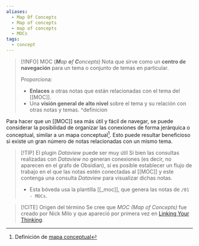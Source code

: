 ```yaml
---
aliases:
  - Map Of Concepts
  - Map of concepts
  - map of concepts
  - MOCs
tags:
  - concept
---
```

> [!INFO] MOC (_**M**ap **o**f **C**oncepts_)
> Nota que sirve como un **centro de navegación** para un tema o conjunto de temas en particular.
> 
> Proporciona:
> 
> - **Enlaces** a otras notas que están relacionadas con el tema del [[MOC]].
> - Una **visión general de alto nivel** sobre el tema y su relación con otras notas y temas.
^definicion

Para hacer que un [[MOC]] sea más útil y fácil de navegar, se puede considerar la posibilidad de organizar las conexiones de forma jerárquica o conceptual, similar a un mapa conceptual[^1]. Esto puede resultar beneficioso si existe un gran número de notas relacionadas con un mismo tema.

> [!TIP] El plugin *Dataview* puede ser muy útil
> Si bien las consultas realizadas con *Dataview* no generan conexiones (es decir, no aparecen en el grafo de Obsidian), sí es posible establecer un flujo de trabajo en el que las notas estén conectadas al [[MOC]] y este contenga una consulta *Dataview* para visualizar dichas notas.
> 
> - Esta bóveda usa la plantilla [[_moc]], que genera las notas de `/01 - MOCs`.

> [!CITE] Origen del término
> Se cree que *MOC (Map of Concepts)* fue creado por Nick Milo y que apareció por primera vez en [Linking Your Thinking](https://www.linkingyourthinking.com).

[^1]: Definición de [mapa conceptual](https://es.wikipedia.org/wiki/Mapa_conceptual)

